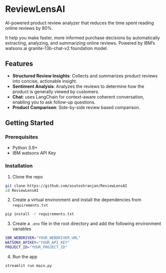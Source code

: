 # ReviewLensAI
AI-powered product review analyzer that reduces the time spent reading online reviews by 80%.

It help you make faster, more informed purchase decisions by automatically extracting, analyzing, and summarizing online reviews. Powered by IBM’s watsonx.ai granite-13b-chat-v2 foundation model.

## Features
- **Structured Review Insights**: Collects and summarizes product reviews into concise, actionable insight.
- **Sentiment Analysis**: Analyzes the reviews to determine how the product is generally viewed by customers.
- **Chat**: uses LangChain for context-aware coherent conversation, enabling you to ask follow-up questions.
- **Product Comparison**: Side-by-side review based comparison.

## Getting Started

### Prerequisites

- Python 3.9+
- IBM watsonx API Key

### Installation

1. Clone the repo
```bash
git clone https://github.com/asutoshranjan/ReviewLensAI
cd ReviewLensAI
```

2. Create a virtual environment and install the dependencies from `requirements.txt`
```bash
pip install -r requirements.txt
```

3. Create a `.env` file in the root directory and add the following environment variables
```bash
SBR_WEBDRIVER="YOUR_WEBDRIVER_URL"
WATSONX_APIKEY="YOUR_API_KEY"
PROJECT_ID="YOUR_PROJECT_ID"
```

4. Run the app
```bash
streamlit run main.py
```
